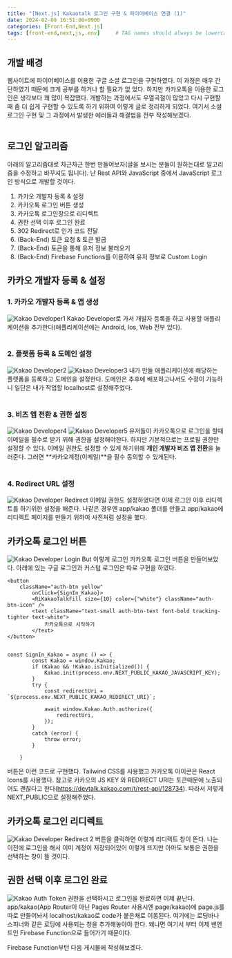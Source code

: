 ```yaml
---
title: "[Next.js] Kakaotalk 로그인 구현 & 파이어베이스 연결 (1)"
date: 2024-02-09 16:51:00+0900
categories: [Front-End,Next.js]
tags: [front-end,next,js,.env]     # TAG names should always be lowercase
---
```

## **개발 배경**
웹사이트에 파이어베이스를 이용한 구글 소셜 로그인을 구현하였다. 이 과정은 매우 간단하였기 때문에 크게 공부를 하거나 할 필요가 없
었다. 하지만 카카오톡을 이용한 로그인은 생각보다 꽤 많이 복잡했다. 개발하는 과정에서도 우열곡절이 많았고 다시 구현할때 좀 더 쉽게 구현할 수 있도록 하기 위하여 이렇게 글로 정리하게 되었다. 여기서 소셜 로그인 구현 및 그 과정에서 발생한 에러들과 해결법을 전부 작성해보겠다.
<br>
<br>

## **로그인 알고리즘**
아래의 알고리즘대로 차근차근 한번 만들어보자(글을 보시는 분들이 원하는대로 알고리즘을 수정하고 바꾸셔도 됩니다).
난 Rest API와 JavaScript 중에서 JavaScript 로그인 방식으로 개발할 것이다.

1. 카카오 개발자 등록 & 설정
2. 카카오톡 로그인 버튼 생성
3. 카카오톡 로그인창으로 리디렉트
4. 권한 선택 이후 로그인 완료
5. 302 Redirect로 인가 코드 전달
6. (Back-End) 토큰 요청 & 토큰 발급
7. (Back-End) 토큰을 통해 유저 정보 불러오기
8. (Back-End) Firebase Functions를 이용하여 유저 정보로 Custom Login

## **카카오 개발자 등록 & 설정**
### **1. 카카오 개발자 등록 & 앱 생성**
![Kakao Developer1](/assets/img/kakao1.png)
Kakao Developer로 가서 개발자 등록을 하고 사용할 애플리케이션을 추가한다(애플리케이션에는 Android, Ios, Web 전부 있다).
<br>
<br>

### **2. 플랫폼 등록 & 도메인 설정**
![Kakao Developer2](/assets/img/kakao2.png)
![Kakao Developer3](/assets/img/kakao3.png)
내가 만들 애플리케이션에 해당하는 플랫폼을 등록하고 도메인을 설정한다. 도메인은 추후에 배포하고나서도 수정이 가능하니 일단은 내가 작업할 localhost로 설정해주었다.
<br>
<br>

### **3. 비즈 앱 전환 & 권한 설정**
![Kakao Developer4](/assets/img/kakao4.png)
![Kakao Developer5](/assets/img/kakao5.png)
유저들이 카카오톡으로 로그인을 할때 이메일을 필수로 받기 위해 권한을 설정해야한다. 하지만 기본적으로는 프로필 권한만 설정할 수 있다. 이메일 권한도 설정할 수 있게 하기위해 **개인 개발자 비즈 앱 전환**을 눌러준다. 그러면 **카카오계정(이메일)**을 필수 동의할 수 있게된다.
<br>
<br>

### **4. Redirect URL 설정**
![Kakao Developer Redirect](/assets/img/kakao_redirect.png)
이메일 권한도 설정하였다면 이제 로그인 이후 리디렉트를 하기위한 설정을 해준다.
나같은 경우엔 app/kakao 폴더를 만들고 app/kakao에 리디렉트 페이지를 만들기 위하여 사진처럼 설정을 했다.

## **카카오톡 로그인 버튼**
![Kakao Developer Login But](/assets/img/kakao_login_but.png)
이렇게 로그인 카카오톡 로그인 버튼을 만들어보았다. 아래에 있는 구글 로그인과 커스텀 로그인은 따로 구현을 하였다.
```
<button
    className="auth-btn yellow"
        onClick={SignIn_Kakao}>
        <RiKakaoTalkFill size={10} color={"white"} className="auth-btn-icon" />
        <text className="text-small auth-btn-text font-bold tracking-tighter text-white">
            카카오톡으로 시작하기
        </text>
</button>


const SignIn_Kakao = async () => {
        const Kakao = window.Kakao;
        if (Kakao && !Kakao.isInitialized()) {
            Kakao.init(process.env.NEXT_PUBLIC_KAKAO_JAVASCRIPT_KEY);
        }
        try {
            const redirectUri = `${process.env.NEXT_PUBLIC_KAKAO_REDIRECT_URI}`;

            await window.Kakao.Auth.authorize({
                redirectUri,
            });
        }
        catch (error) {
            throw error;
        }

    }
```
버튼은 이런 코드로 구현했다. Tailwind CSS를 사용했고 카카오톡 아이콘은 React Icons를 사용했다.
참고로 카카오의 JS KEY 와 REDIRECT URI는 토큰때문에 노출되어도 괜찮다고 한다(https://devtalk.kakao.com/t/rest-api/128734). 따라서 저렇게 NEXT_PUBLIC으로 설정해주었다.

## 카카오톡 로그인 리디렉트
![Kakao Developer Redirect 2](/assets/img/kakaotalk_login_redirect_open.png)
버튼을 클릭하면 이렇게 리디렉트 창이 뜬다. 나는 이전에 로그인을 해서 이미 계정이 저장되어있어 이렇게 뜨지만 아마도 보통은 권한을 선택하는 창이 뜰 것이다.

## 권한 선택 이후 로그인 완료
![Kakao Auth Token](/assets/img/kakaotalk_code.png)
권한을 선택하시고 로그인을 완료하면 이제 끝난다. app/kakao(App Router이 아닌 Pages Router 사용시엔 page/kakao)에 page.js를 따로 만들어놔서 localhost/kakao로 code가 붙은채로 이동된다.
여기에는 로딩바나 스피너와 같은 로딩에 사용되는 창을 추가해놓아야 한다. 왜냐면 여기서 부터 이제 밴엔드인 Firebase Function으로 들어가기 때문이다.

Firebase Function부턴 다음 게시물에 작성해보겠다.


